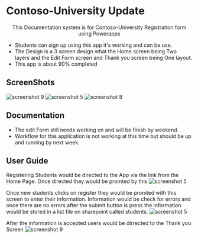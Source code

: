 # Contoso-University Update



<p align="center">
  This Documentation system is for Contoso-University Registration form using Powerapps
</p>


* Students can sign up using this app it's working and can be use.
* The Design is a 3 screen design what the Home screen being Two layers and the Edit Form screen and Thank you screen being One layout.
* This app is about 90% completed

## ScreenShots

![screenshot 9](https://user-images.githubusercontent.com/5595381/29681912-3d12414e-88d7-11e7-87f5-6cdea746b8a1.png)
![screenshot 5](https://user-images.githubusercontent.com/5595381/29681990-77de655a-88d7-11e7-8ddd-3d238b8b077c.png)
![screenshot 8](https://user-images.githubusercontent.com/5595381/29681861-0c67949a-88d7-11e7-8f9e-2d3c88e07631.png)

## Documentation

* The edit Form still needs working on and will be finish by weekend.
* Workflow for this application is not working at this time but should be up and running by next week.


## User Guide

Registering Students would be directed to the App via the link from the Home Page. Once directed they would be promted by this ![screenshot 5](https://user-images.githubusercontent.com/5595381/29681990-77de655a-88d7-11e7-8ddd-3d238b8b077c.png)

Once new students clicks on register they would be promted with this screen to enter their information. Information would be check for errors and once there are no errors after the submit button is press the information would be stored in a list file on sharepoint called students.
![screenshot 5](https://user-images.githubusercontent.com/5595381/29681861-0c67949a-88d7-11e7-8f9e-2d3c88e07631.png)

After the information is accepted users would be dirrected to the Thank you Screen
![screenshot 9](https://user-images.githubusercontent.com/5595381/29681912-3d12414e-88d7-11e7-87f5-6cdea746b8a1.png)


